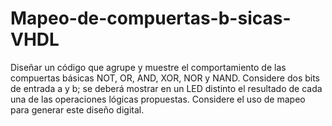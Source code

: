 # Mapeo-de-compuertas-b-sicas-VHDL
Diseñar un código que agrupe y muestre el comportamiento de las compuertas básicas NOT, OR, AND, XOR, NOR y NAND. Considere dos bits de entrada a y b; se deberá mostrar en un LED distinto el resultado de cada una de las operaciones lógicas propuestas. Considere el uso de mapeo para generar este diseño digital. 
